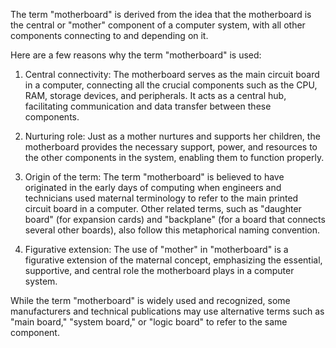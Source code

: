 The term "motherboard" is derived from the idea that the motherboard is the central or "mother" component of a computer system, with all other components connecting to and depending on it.

Here are a few reasons why the term "motherboard" is used:

1. Central connectivity: The motherboard serves as the main circuit board in a computer, connecting all the crucial components such as the CPU, RAM, storage devices, and peripherals. It acts as a central hub, facilitating communication and data transfer between these components.

2. Nurturing role: Just as a mother nurtures and supports her children, the motherboard provides the necessary support, power, and resources to the other components in the system, enabling them to function properly.

3. Origin of the term: The term "motherboard" is believed to have originated in the early days of computing when engineers and technicians used maternal terminology to refer to the main printed circuit board in a computer. Other related terms, such as "daughter board" (for expansion cards) and "backplane" (for a board that connects several other boards), also follow this metaphorical naming convention.

4. Figurative extension: The use of "mother" in "motherboard" is a figurative extension of the maternal concept, emphasizing the essential, supportive, and central role the motherboard plays in a computer system.

While the term "motherboard" is widely used and recognized, some manufacturers and technical publications may use alternative terms such as "main board," "system board," or "logic board" to refer to the same component.

